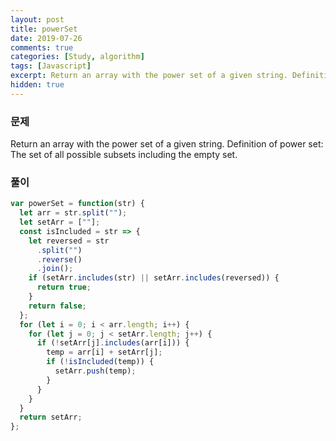 ```yaml
---
layout: post
title: powerSet
date: 2019-07-26
comments: true
categories: [Study, algorithm]
tags: [Javascript]
excerpt: Return an array with the power set of a given string. Definition of power set. The set of all possible subsets including the empty set.
hidden: true
---
```


### 문제

Return an array with the power set of a given string. Definition of power set: The set of all possible subsets including the empty set.

### 풀이

```javascript
var powerSet = function(str) {
  let arr = str.split("");
  let setArr = [""];
  const isIncluded = str => {
    let reversed = str
      .split("")
      .reverse()
      .join();
    if (setArr.includes(str) || setArr.includes(reversed)) {
      return true;
    }
    return false;
  };
  for (let i = 0; i < arr.length; i++) {
    for (let j = 0; j < setArr.length; j++) {
      if (!setArr[j].includes(arr[i])) {
        temp = arr[i] + setArr[j];
        if (!isIncluded(temp)) {
          setArr.push(temp);
        }
      }
    }
  }
  return setArr;
};
```

